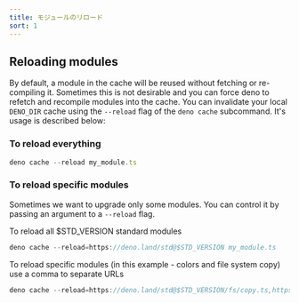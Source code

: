 ```yaml
---
title: モジュールのリロード
sort: 1
---
```

<!-- L1..1
## Reloading modules
-->

## Reloading modules

<!-- L3..7
By default, a module in the cache will be reused without fetching or
re-compiling it. Sometimes this is not desirable and you can force deno to
refetch and recompile modules into the cache. You can invalidate your local
`DENO_DIR` cache using the `--reload` flag of the `deno cache` subcommand. It's
usage is described below:
-->

By default, a module in the cache will be reused without fetching or
re-compiling it. Sometimes this is not desirable and you can force deno to
refetch and recompile modules into the cache. You can invalidate your local
`DENO_DIR` cache using the `--reload` flag of the `deno cache` subcommand. It's
usage is described below:

<!-- L9..9
### To reload everything
-->

### To reload everything

<!-- L11..13
```ts
deno cache --reload my_module.ts
```
-->

```ts
deno cache --reload my_module.ts
```

<!-- L15..15
### To reload specific modules
-->

### To reload specific modules

<!-- L17..18
Sometimes we want to upgrade only some modules. You can control it by passing an
argument to a `--reload` flag.
-->

Sometimes we want to upgrade only some modules. You can control it by passing an
argument to a `--reload` flag.

<!-- L20..20
To reload all \$STD_VERSION standard modules
-->

To reload all \$STD_VERSION standard modules

<!-- L22..24
```ts
deno cache --reload=https://deno.land/std@$STD_VERSION my_module.ts
```
-->

```ts
deno cache --reload=https://deno.land/std@$STD_VERSION my_module.ts
```

<!-- L26..27
To reload specific modules (in this example - colors and file system copy) use a
comma to separate URLs
-->

To reload specific modules (in this example - colors and file system copy) use a
comma to separate URLs

<!-- L29..31
```ts
deno cache --reload=https://deno.land/std@$STD_VERSION/fs/copy.ts,https://deno.land/std@$STD_VERSION/fmt/colors.ts my_module.ts
```
-->

```ts
deno cache --reload=https://deno.land/std@$STD_VERSION/fs/copy.ts,https://deno.land/std@$STD_VERSION/fmt/colors.ts my_module.ts
```
